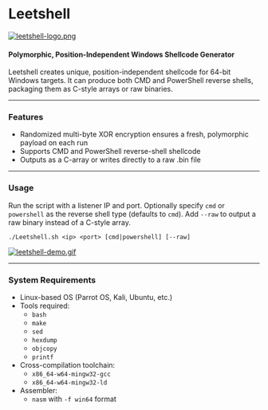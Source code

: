 # Leetshell

[![leetshell-logo.png](https://i.postimg.cc/VLhLqv3K/leetshell-logo.png)](https://postimg.cc/F7j4mrFS)

#### Polymorphic, Position-Independent Windows Shellcode Generator

Leetshell creates unique, position-independent shellcode for 64-bit Windows targets. It can produce both CMD and PowerShell reverse shells, packaging them as C-style arrays or raw binaries.

---

### Features

- Randomized multi-byte XOR encryption ensures a fresh, polymorphic payload on each run
- Supports CMD and PowerShell reverse-shell shellcode
- Outputs as a C-array or writes directly to a raw .bin file

---

### Usage

Run the script with a listener IP and port. Optionally specify `cmd` or `powershell` as the reverse shell type (defaults to `cmd`). Add `--raw` to output a raw binary instead of a C-style array.

```
./Leetshell.sh <ip> <port> [cmd|powershell] [--raw]
```

[![leetshell-demo.gif](https://i.postimg.cc/5jdsFqYH/leetshell-demo.gif)](https://postimg.cc/p5CfwjBx)

---

### System Requirements

- Linux-based OS (Parrot OS, Kali, Ubuntu, etc.)
- Tools required:
  - `bash`
  - `make`
  - `sed`
  - `hexdump`
  - `objcopy`
  - `printf`
- Cross-compilation toolchain:
  - `x86_64-w64-mingw32-gcc`
  - `x86_64-w64-mingw32-ld`
- Assembler:
  - `nasm` with `-f win64` format

